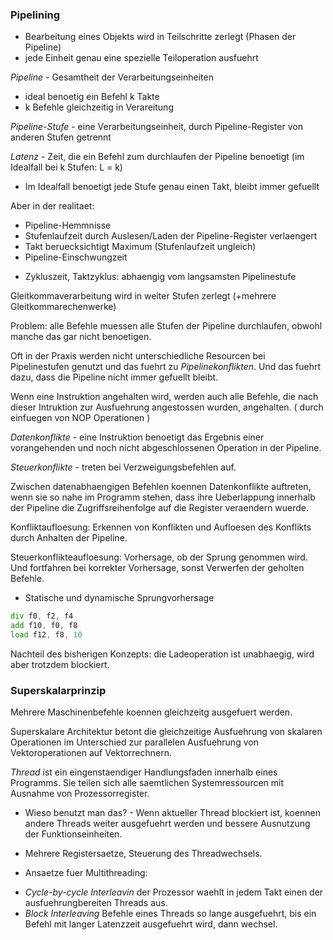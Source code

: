 ### Pipelining

+ Bearbeitung eines Objekts wird in Teilschritte zerlegt (Phasen der Pipeline)
+ jede Einheit genau eine spezielle Teiloperation ausfuehrt

*Pipeline* - Gesamtheit der Verarbeitungseinheiten
+ ideal benoetig ein Befehl k Takte
+ k Befehle gleichzeitig in Verareitung

*Pipeline-Stufe* - eine Verarbeitungseinheit, durch Pipeline-Register von anderen Stufen getrennt

*Latenz* - Zeit, die ein Befehl zum durchlaufen der Pipeline benoetigt (im Idealfall bei k Stufen: L = k)

+ Im Idealfall benoetigt jede Stufe genau einen Takt, bleibt immer gefuellt

Aber in der realitaet:
- Pipeline-Hemmnisse
- Stufenlaufzeit durch Auslesen/Laden der Pipeline-Register verlaengert
- Takt beruecksichtigt Maximum (Stufenlaufzeit ungleich)
- Pipeline-Einschwungzeit

* Zykluszeit, Taktzyklus: abhaengig vom langsamsten Pipelinestufe

Gleitkommaverarbeitung wird in weiter Stufen zerlegt (+mehrere Gleitkommarechenwerke)

Problem: alle Befehle muessen alle Stufen der Pipeline durchlaufen, obwohl manche das gar nicht benoetigen.

Oft in der Praxis werden nicht unterschiedliche Resourcen bei
Pipelinestufen genutzt und das fuehrt zu *Pipelinekonflikten*. Und das
fuehrt dazu, dass die Pipeline nicht immer gefuellt bleibt.

Wenn eine Instruktion angehalten wird, werden auch alle Befehle, die
nach dieser Intruktion zur Ausfuehrung angestossen wurden,
angehalten. ( durch einfuegen von NOP Operationen )

*Datenkonflikte* - eine Instruktion benoetigt das Ergebnis einer
vorangehenden und noch nicht abgeschlossenen Operation in der
Pipeline.

*Steuerkonflikte* - treten bei Verzweigungsbefehlen auf.

Zwischen datenabhaengigen Befehlen koennen Datenkonflikte auftreten,
wenn sie so nahe im Programm stehen, dass ihre Ueberlappung innerhalb
der Pipeline die Zugriffsreihenfolge auf die Register veraendern
wuerde.

Konfliktaufloesung: Erkennen von Konflikten und Aufloesen des
Konflikts durch Anhalten der Pipeline.

Steuerkonflikteaufloesung: Vorhersage, ob der Sprung genommen
wird. Und fortfahren bei korrekter Vorhersage, sonst Verwerfen der
geholten Befehle.

+ Statische und dynamische Sprungvorhersage

```asm
div f0, f2, f4
add f10, f0, f8
load f12, f8, 10
```

Nachteil des bisherigen Konzepts: die Ladeoperation ist unabhaegig,
wird aber trotzdem blockiert.

### Superskalarprinzip

Mehrere Maschinenbefehle koennen gleichzeitg ausgefuert werden.

Superskalare Architektur betont die gleichzeitige Ausfuehrung von
skalaren Operationen im Unterschied zur parallelen Ausfuehrung von
Vektoroperationen auf Vektorrechnern.

*Thread* ist ein eingenstaendiger Handlungsfaden innerhalb eines
Programms. Sie teilen sich alle saemtlichen Systemressourcen mit
Ausnahme von Prozessorregister.

+ Wieso benutzt man das? - Wenn aktueller Thread blockiert ist, koennen
andere Threads weiter ausgefuehrt werden und bessere Ausnutzung der
Funktionseinheiten.

- Mehrere Registersaetze, Steuerung des Threadwechsels.

* Ansaetze fuer Multithreading:

- *Cycle-by-cycle Interleavin* der Prozessor waehlt in jedem Takt einen
  der ausfuehrungbereiten Threads aus.
- *Block Interleaving* Befehle eines Threads so lange ausgefuehrt, bis
  ein Befehl mit langer Latenzzeit ausgefuehrt wird, dann wechsel.
